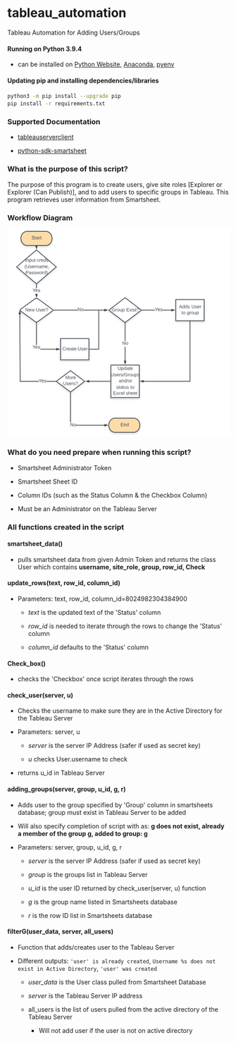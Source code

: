 # tableau_automation

Tableau Automation for Adding Users/Groups

#### Running on Python 3.9.4

- can be installed on [Python Website](https://www.python.org/downloads/), [Anaconda](https://www.anaconda.com/download), [pyenv](https://github.com/pyenv/pyenv)

#### Updating pip and installing dependencies/libraries

```bash
python3 -m pip install --upgrade pip
pip install -r requirements.txt
```

### Supported Documentation

- [tableauserverclient](https://tableau.github.io/server-client-python/docs/)

- [python-sdk-smartsheet](https://smartsheet-platform.github.io/smartsheet-python-sdk/)

### What is the purpose of this script?

The purpose of this program is to create users, give site roles [Explorer or Explorer (Can Publish)], and to add users to specific groups in Tableau. This program retrieves user information from Smartsheet.

### Workflow Diagram

![workflow_diagram](image.png)

### What do you need prepare when running this script?

- Smartsheet Administrator Token

- Smartsheet Sheet ID

- Column IDs (such as the Status Column & the Checkbox Column)

- Must be an Administrator on the Tableau Server

### All functions created in the script

#### smartsheet_data()

- pulls smartsheet data from given Admin Token and returns the class User which contains **username, site_role, group, row_id, Check**

#### update_rows(text, row_id, column_id)

- Parameters: text, row_id, column_id=8024982304384900

  - _text_ is the updated text of the 'Status' column

  - _row_id_ is needed to iterate through the rows to change the 'Status' column

  - _column_id_ defaults to the 'Status' column

#### Check_box()

- checks the 'Checkbox' once script iterates through the rows

#### check_user(server, u)

- Checks the username to make sure they are in the Active Directory for the Tableau Server

- Parameters: server, u

  - _server_ is the server IP Address (safer if used as secret key)

  - _u_ checks User.username to check

- returns u_id in Tableau Server

#### adding_groups(server, group, u_id, g, r)

- Adds user to the group specified by 'Group' column in smartsheets database; group must exist in Tableau Server to be added

- Will also specify completion of script with as: **g does not exist, already a member of the group g, added to group: g**

- Parameters: server, group, u_id, g, r

  - _server_ is the server IP Address (safer if used as secret key)

  - _group_ is the groups list in Tableau Server

  - _u_id_ is the user ID returned by check_user(server, u) function

  - _g_ is the group name listed in Smartsheets database

  - _r_ is the row ID list in Smartsheets database

#### filterG(user_data, server, all_users)

- Function that adds/creates user to the Tableau Server

- Different outputs: `'user' is already created`, `Username %s does not exist in Active Directory`, `'user' was created`

  - _user_data_ is the User class pulled from Smartsheet Database

  - _server_ is the Tableau Server IP address

  - all_users is the list of users pulled from the active directory of the Tableau Server

    - Will not add user if the user is not on active directory
